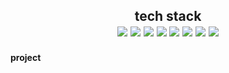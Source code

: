 

<h2 align="center">tech stack</div> 

<div align="center">
  <a herf="https://github.com/ghkd7214/PYTHON/tree/master/study"><img src="https://img.shields.io/badge/Python-3766AB?style=flat-square&logo=Python&logoColor=white&link=https://github.com/ghkd7214/PYTHON/tree/master/study"/></a>
  <a herf="https://github.com/ghkd7214/JAVA-1"><img src="https://img.shields.io/badge/Java-007396?style=flat-square&logo=Java&logoColor=white"/></a>
  <a herf=""><img src="https://img.shields.io/badge/JavaScript-F7DF1E?style=flat-square&logo=JavaScript&logoColor=white"></a>
  <a herf=""><img src="https://img.shields.io/badge/CSS-1572B6?style=flat-square&logo=CSS3&logoColor=white"/></a>
  <a herf="https://github.com/ghkd7214/SPRING"><img src="https://img.shields.io/badge/Spring-6DB33F?style=flat-square&logo=Spring&logoColor=white"/></a>
  <a herf=""><img src="https://img.shields.io/badge/HTML-E34F26?style=flat-square&logo=HTML5&logoColor=white"/></a>
  <a herf="https://github.com/ghkd7214/SQL"><img src="https://img.shields.io/badge/MySQL-4479A1?style=flat-square&logo=MySQL&logoColor=white"/></a>
  <a herf=""><img src="https://img.shields.io/badge/AWS-232F3E?style=flat-square&logo=Amazon-AWS&logoColor=white"/></a>
</div>

#### project   


